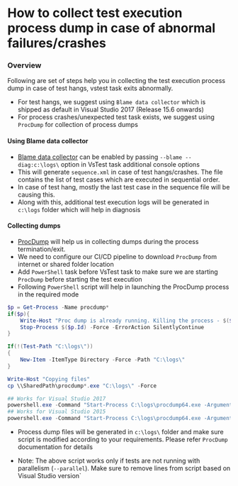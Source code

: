 # How to collect test execution process dump in case of abnormal failures/crashes

### Overview

Following are set of steps help you in collecting the test execution process dump in case of test hangs, vstest task exits abnormally.

- For test hangs, we suggest using `Blame data collector` which is shipped as default in Visual Studio 2017 (Release 15.6 onwards)
- For process crashes/unexpected test task exists, we suggest using `ProcDump` for collection of process dumps

#### Using Blame data collector
- [Blame data collector](https://github.com/Microsoft/vstest-docs/blob/master/docs/extensions/blame-datacollector.md) can be enabled by passing `--blame --diag:c:\logs\` option in VsTest task additional console options
- This will generate `sequence.xml` in case of test hangs/crashes. The file contains the list of test cases which are executed in sequential order.
- In case of test hang, mostly the last test case in the sequence file will be causing this.
- Along with this, additional test execution logs will be generated in `c:\logs` folder which will help in diagnosis

#### Collecting dumps

- [ProcDump](https://docs.microsoft.com/en-us/sysinternals/downloads/procdump) will help us in collecting dumps during the process termination/exit.
- We need to configure our CI/CD pipeline to download `ProcDump` from internet or shared folder location
- Add `PowerShell` task before VsTest task to make sure we are starting `ProcDump` before starting the test execution
- Following `PowerShell` script will help in launching the ProcDump process in the required mode

```Powershell
$p = Get-Process -Name procdump*
if($p){
    Write-Host "Proc dump is already running. Killing the process - $($p.Id)"
    Stop-Process $($p.Id) -Force -ErrorAction SilentlyContinue
}

If(!(Test-Path "C:\logs\"))
{
	New-Item -ItemType Directory -Force -Path "C:\logs\"
}

Write-Host "Copying files"
cp \\SharedPath\procdump*.exe "C:\logs\" -Force

## Works for Visual Studio 2017
powershell.exe -Command "Start-Process C:\logs\procdump64.exe -ArgumentList 'testhost c:\logs\test.dmp -w -t -ma' -WindowStyle Hidden"
## Works for Visual Studio 2015
powershell.exe -Command "Start-Process C:\logs\procdump64.exe -ArgumentList 'vstest.executionengine c:\logs\test.dmp -w -t -ma' -WindowStyle Hidden"
```

- Process dump files will be generated in `c:\logs\` folder and make sure script is modified according to your requirements. Please refer `ProcDump` documentation for details

- Note: The above script works only if tests are not running with parallelism (`--parallel`). Make sure to remove lines from script based on Visual Studio version`




